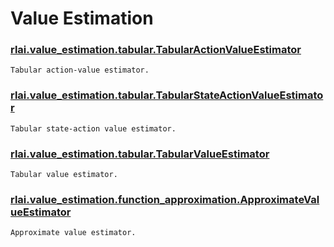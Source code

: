 # Value Estimation
### [rlai.value_estimation.tabular.TabularActionValueEstimator](https://github.com/MatthewGerber/rlai/tree/master/src/rlai/value_estimation/tabular.py#L53)
```
Tabular action-value estimator.
```
### [rlai.value_estimation.tabular.TabularStateActionValueEstimator](https://github.com/MatthewGerber/rlai/tree/master/src/rlai/value_estimation/tabular.py#L98)
```
Tabular state-action value estimator.
```
### [rlai.value_estimation.tabular.TabularValueEstimator](https://github.com/MatthewGerber/rlai/tree/master/src/rlai/value_estimation/tabular.py#L14)
```
Tabular value estimator.
```
### [rlai.value_estimation.function_approximation.ApproximateValueEstimator](https://github.com/MatthewGerber/rlai/tree/master/src/rlai/value_estimation/function_approximation.py#L8)
```
Approximate value estimator.
```
